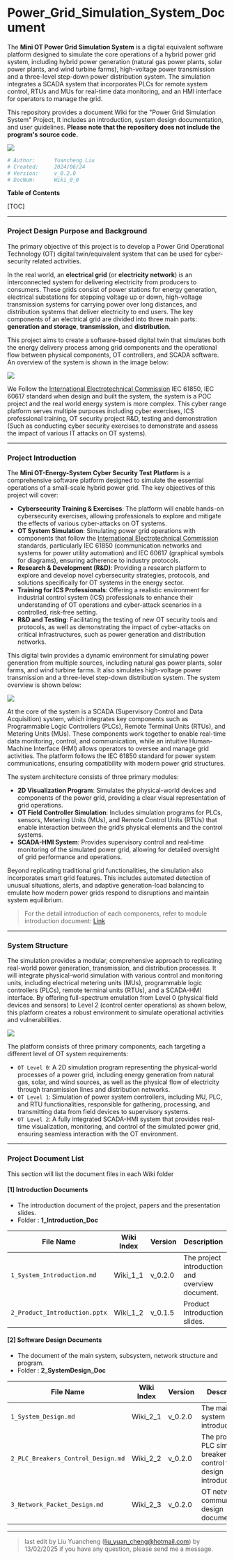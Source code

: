 # Power_Grid_Simulation_System_Document

The **Mini OT Power Grid Simulation System** is a digital equivalent software platform designed to simulate the core operations of a hybrid power grid system, including hybrid power generation (natural gas power plants, solar power plants, and wind turbine farms), high-voltage power transmission and a three-level step-down power distribution system. The simulation integrates a SCADA system that incorporates PLCs for remote system control, RTUs and MUs for real-time data monitoring, and an HMI interface for operators to manage the grid. 

This repository provides a document Wiki for the "Power Grid Simulation System" Project, It includes an introduction, system design documentation, and user guidelines. **Please note that the repository does not include the program's source code.**

![](img/logo_small.png)

```python
# Author:      Yuancheng Liu
# Created:     2024/06/24
# Version:     v_0.2.0
# DocNum:      Wiki_0_0
```

**Table of Contents**

[TOC]

------

### Project Design Purpose and Background

The primary objective of this project is to develop a Power Grid Operational Technology (OT) digital twin/equivalent system that can be used for cyber-security related activities.

In the real world, an **electrical grid** (or **electricity network**) is an interconnected system for delivering electricity from producers to consumers. These grids consist of power stations for energy generation, electrical substations for stepping voltage up or down, high-voltage transmission systems for carrying power over long distances, and distribution systems that deliver electricity to end users. The key components of an electrical grid are divided into three main parts: **generation and storage**, **transmission**, and **distribution**.

This project aims to create a software-based digital twin that simulates both the energy delivery process among grid components and the operational flow between physical components, OT controllers, and SCADA software. An overview of the system is shown in the image below:

![](img/rm/rm_02.png)

We Follow the [International Electrotechnical Commission](https://iec.ch/) IEC 61850, IEC 60617 standard when design and built the system, the system is a POC project and the real world energy system is more complex. This cyber range platform serves multiple purposes including cyber exercises, ICS professional training, OT security project R&D, testing and demonstration (Such as conducting cyber security exercises to demonstrate and assess the impact of various IT attacks on OT systems). 



------

### Project Introduction

The **Mini OT-Energy-System Cyber Security Test Platform** is a comprehensive software platform designed to simulate the essential operations of a small-scale hybrid power grid. The key objectives of this project will cover:

- **Cybersecurity Training & Exercises**: The platform will enable hands-on cybersecurity exercises, allowing professionals to explore and mitigate the effects of various cyber-attacks on OT systems.
- **OT System Simulation**: Simulating power grid operations with components that follow the [International Electrotechnical Commission](https://iec.ch/) standards, particularly IEC 61850 (communication networks and systems for power utility automation) and IEC 60617 (graphical symbols for diagrams), ensuring adherence to industry protocols.
- **Research & Development (R&D)**: Providing a research platform to explore and develop novel cybersecurity strategies, protocols, and solutions specifically for OT systems in the energy sector.
- **Training for ICS Professionals**: Offering a realistic environment for industrial control system (ICS) professionals to enhance their understanding of OT operations and cyber-attack scenarios in a controlled, risk-free setting.
- **R&D and Testing**: Facilitating the testing of new OT security tools and protocols, as well as demonstrating the impact of cyber-attacks on critical infrastructures, such as power generation and distribution networks.

This digital twin provides a dynamic environment for simulating power generation from multiple sources, including natural gas power plants, solar farms, and wind turbine farms. It also simulates high-voltage power transmission and a three-level step-down distribution system. The system overview is shown below:

![](img/rm/rm_03.png)

At the core of the system is a SCADA (Supervisory Control and Data Acquisition) system, which integrates key components such as Programmable Logic Controllers (PLCs), Remote Terminal Units (RTUs), and Metering Units (MUs). These components work together to enable real-time data monitoring, control, and communication, while an intuitive Human-Machine Interface (HMI) allows operators to oversee and manage grid activities. The platform follows the IEC 61850 standard for power system communications, ensuring compatibility with modern power grid structures.

The system architecture consists of three primary modules:

- **2D Visualization Program**: Simulates the physical-world devices and components of the power grid, providing a clear visual representation of grid operations.
- **OT Field Controller Simulation**: Includes simulation programs for PLCs, sensors, Metering Units (MUs), and Remote Control Units (RTUs) that enable interaction between the grid’s physical elements and the control systems.
- **SCADA-HMI System**: Provides supervisory control and real-time monitoring of the simulated power grid, allowing for detailed oversight of grid performance and operations.

Beyond replicating traditional grid functionalities, the simulation also incorporates smart grid features. This includes automated detection of unusual situations, alerts, and adaptive generation-load balancing to emulate how modern power grids respond to disruptions and maintain system equilibrium.

> For the detail introduction of each components, refer to module introduction document: [Link]()



------

### System Structure

The simulation provides a modular, comprehensive approach to replicating real-world power generation, transmission, and distribution processes. It will integrate physical-world simulation with various control and monitoring units, including electrical metering units (MUs), programmable logic controllers (PLCs), remote terminal units (RTUs), and a SCADA-HMI interface. By offering full-spectrum emulation from Level 0 (physical field devices and sensors) to Level 2 (control center operations) as shown below, this platform creates a robust environment to simulate operational activities and vulnerabilities.

![](img/rm/rm_04.png)

The platform consists of three primary components, each targeting a different level of OT system requirements:

- `OT Level 0`: A 2D simulation program representing the physical-world processes of a power grid, including energy generation from natural gas, solar, and wind sources, as well as the physical flow of electricity through transmission lines and distribution networks.
- `OT Level 1`: Simulation of power system controllers, including MU, PLC, and RTU functionalities, responsible for gathering, processing, and transmitting data from field devices to supervisory systems.
- `OT Level 2`: A fully integrated SCADA-HMI system that provides real-time visualization, monitoring, and control of the simulated power grid, ensuring seamless interaction with the OT environment.



------

### Project Document List

This section will list the document files in each Wiki folder

#### [1] Introduction Documents

- The introduction document of the project, papers and the presentation slides. 
- Folder : **1_Introduction_Doc**

| File Name                     | Wiki Index | Version | Description                                     | Doc Link                                               |
| ----------------------------- | ---------- | ------- | ----------------------------------------------- | ------------------------------------------------------ |
| `1_System_Introduction.md`    | Wiki_1_1   | v_0.2.0 | The project introduction and overview document. | [Link](1_Introduction_Doc/1_System_Introduction.md)    |
| `2_Product_Introduction.pptx` | Wiki_1_2   | v_0.1.5 | Product Introduction slides.                    | [Link](1_Introduction_Doc/2_Product_Introduction.pptx) |

#### [2] Software Design Documents

- The document of the main system, subsystem, network structure and program. 
- Folder : **2_SystemDesign_Doc**

| File Name                          | Wiki Index | Version | Description                                                  | Doc Link                                                    |
| ---------------------------------- | ---------- | ------- | ------------------------------------------------------------ | ----------------------------------------------------------- |
| `1_System_Design.md`               | Wiki_2_1   | v_0.2.0 | The main system design introduction.                         | [Link](2_SystemDesign_Doc/1_System_Design.md)               |
| `2_PLC_Breakers_Control_Design.md` | Wiki_2_2   | v_0.2.0 | The program PLC simulator breakers control flow design introduction. | [Link](2_SystemDesign_Doc/2_PLC_Breakers_Control_Design.md) |
| `3_Network_Packet_Design.md`       | Wiki_2_3   | v_0.2.0 | OT network communication design document.                    | [Link](2_SystemDesign_Doc/3_Network_Packet_Design.md)       |





------

> last edit by Liu Yuancheng (liu_yuan_cheng@hotmail.com) by 13/02/2025 if you have any question, please send me a message. 
